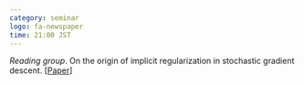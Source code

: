 ```yaml
---
category: seminar
logo: fa-newspaper
time: 21:00 JST
---
```


*Reading group*. On the origin of implicit regularization in stochastic gradient descent. [[Paper](https://arxiv.org/abs/2101.12176)]
